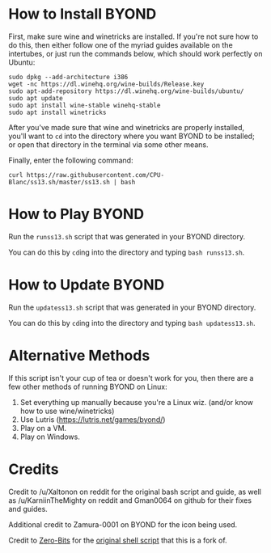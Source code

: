 # How to Install BYOND
First, make sure wine and winetricks are installed. If you're not sure how to do this, then either follow one of the myriad guides available on the intertubes, or just run the commands below, which should work perfectly on Ubuntu:

```
sudo dpkg --add-architecture i386 
wget -nc https://dl.winehq.org/wine-builds/Release.key
sudo apt-add-repository https://dl.winehq.org/wine-builds/ubuntu/
sudo apt update
sudo apt install wine-stable winehq-stable
sudo apt install winetricks
```

After you've made sure that wine and winetricks are properly installed, you'll want to `cd` into the directory where you want BYOND to be installed; or open that directory in the terminal via some other means. 

Finally, enter the following command:

```
curl https://raw.githubusercontent.com/CPU-Blanc/ss13.sh/master/ss13.sh | bash
```

# How to Play BYOND

Run the `runss13.sh` script that was generated in your BYOND directory.

You can do this by `cd`ing into the directory and typing `bash runss13.sh`.

# How to Update BYOND

Run the `updatess13.sh` script that was generated in your BYOND directory.

You can do this by `cd`ing into the directory and typing `bash updatess13.sh`.

# Alternative Methods
If this script isn't your cup of tea or doesn't work for you, then there are a few other methods of running BYOND on Linux:

1. Set everything up manually because you're a Linux wiz. (and/or know how to use wine/winetricks)
2. Use Lutris (https://lutris.net/games/byond/)
3. Play on a VM.
4. Play on Windows.

# Credits
Credit to /u/Xaltonon on reddit for the original bash script and guide, as well as /u/KarniinTheMighty on reddit and Gman0064 on github for their fixes and guides.

Additional credit to Zamura-0001 on BYOND for the icon being used.

Credit to [Zero-Bits](https://github.com/Zero-Bits) for the [original shell script](https://github.com/Zero-Bits/ss13.sh) that this is a fork of.
